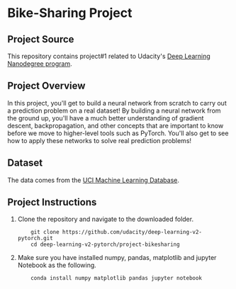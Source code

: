 
# Bike-Sharing Project

## Project Source

This repository contains project#1 related to Udacity's [Deep Learning Nanodegree program](https://github.com/udacity/deep-learning-v2-pytorch/tree/master/project-bikesharing). 

## Project Overview

In this project, you'll get to build a neural network from scratch to carry out a prediction problem on a real dataset! By building a neural network from the ground up, you'll have a much better understanding of gradient descent, backpropagation, and other concepts that are important to know before we move to higher-level tools such as PyTorch. You'll also get to see how to apply these networks to solve real prediction problems!

## Dataset

The data comes from the [UCI Machine Learning Database](https://archive.ics.uci.edu/ml/datasets/Bike+Sharing+Dataset).

## Project Instructions

1. Clone the repository and navigate to the downloaded folder.
	
	```	
		git clone https://github.com/udacity/deep-learning-v2-pytorch.git
		cd deep-learning-v2-pytorch/project-bikesharing
	```
	
2. Make sure you have installed numpy, pandas, matplotlib and jupyter Notebook as the following.
	
	```	
		conda install numpy matplotlib pandas jupyter notebook
	```